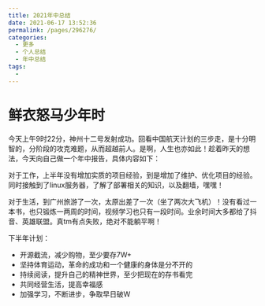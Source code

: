 ```yaml
---
title: 2021年中总结
date: 2021-06-17 13:52:36
permalink: /pages/296276/
categories:
  - 更多
  - 个人总结
  - 年中总结
tags:
  - 
---
```


# 鲜衣怒马少年时

今天上午9时22分，神州十二号发射成功。回看中国航天计划的三步走，是十分明智的，分阶段的攻克难题，从而超越前人。是啊，人生也亦如此！趁着昨天的想法，今天向自己做一个年中报告，具体内容如下： 

对于工作，上半年没有增加实质的项目经验，到是增加了维护、优化项目的经验。同时接触到了linux服务器，了解了部署相关的知识，以及翻墙，嘿嘿！ 

对于生活，到广州旅游了一次，太原出差了一次（坐了两次大飞机）！没有看过一本书，也只锻炼一两周的时间，视频学习也只有一段时间。业余时间大多都给了抖音、英雄联盟。真tm有点失败，绝对不能躺平啊！ 


下半年计划： 

- 开源截流，减少购物，至少要存7W+ 
- 坚持体育运动，革命的成功和一个健康的身体是分不开的 
- 持续阅读，提升自己的精神世界，至少把现在的存书看完 
- 共同经营生活，提高幸福感 
- 加强学习，不断进步，争取早日破W 